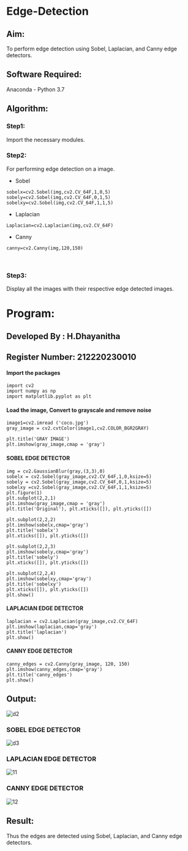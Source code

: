# Edge-Detection
## Aim:

To perform edge detection using Sobel, Laplacian, and Canny edge detectors.

## Software Required:
Anaconda - Python 3.7

## Algorithm:
### Step1:
Import the necessary modules.
<br>


### Step2:
For performing edge detection on a image.

* Sobel
```
sobelx=cv2.Sobel(img,cv2.CV_64F,1,0,5)
sobely=cv2.Sobel(img,cv2.CV_64F,0,1,5)
sobelxy=cv2.Sobel(img,cv2.CV_64F,1,1,5)
```

* Laplacian
```
Laplacian=cv2.Laplacian(img,cv2.CV_64F)
```

* Canny
```
canny=cv2.Canny(img,120,150)
```
<br>

### Step3:
Display all the images with their respective edge detected images.
<br>
 
# Program:
## Developed By : H.Dhayanitha
## Register Number: 212220230010

#### Import the packages
```
import cv2
import numpy as np
import matplotlib.pyplot as plt
```
#### Load the image, Convert to grayscale and remove noise
```
image1=cv2.imread ('coco.jpg') 
gray_image = cv2.cvtColor(image1,cv2.COLOR_BGR2GRAY)

plt.title('GRAY IMAGE')
plt.imshow(gray_image,cmap = 'gray')
```
#### SOBEL EDGE DETECTOR
```
img = cv2.GaussianBlur(gray,(3,3),0)
sobelx = cv2.Sobel(gray_image,cv2.CV_64F,1,0,ksize=5)
sobely = cv2.Sobel(gray_image,cv2.CV_64F,0,1,ksize=5)
sobelxy =cv2.Sobel(gray_image,cv2.CV_64F,1,1,ksize=5)
plt.figure(1)
plt.subplot(2,2,1)
plt.imshow(gray_image,cmap = 'gray')
plt.title('Original'), plt.xticks([]), plt.yticks([])

plt.subplot(2,2,2)
plt.imshow(sobelx,cmap='gray')
plt.title('sobelx')
plt.xticks([]), plt.yticks([])

plt.subplot(2,2,3)
plt.imshow(sobely,cmap='gray')
plt.title('sobely')
plt.xticks([]), plt.yticks([])

plt.subplot(2,2,4)
plt.imshow(sobelxy,cmap='gray')
plt.title('sobelxy')
plt.xticks([]), plt.yticks([])
plt.show()
```
#### LAPLACIAN EDGE DETECTOR
```
laplacian = cv2.Laplacian(gray_image,cv2.CV_64F)
plt.imshow(laplacian,cmap='gray')
plt.title('laplacian')
plt.show()
```
#### CANNY EDGE DETECTOR
```
canny_edges = cv2.Canny(gray_image, 120, 150)
plt.imshow(canny_edges,cmap='gray')
plt.title('canny_edges')
plt.show()
```
## Output:
![d2](https://user-images.githubusercontent.com/75235032/168646074-3b4f2cec-0fe7-4cde-9278-18f7240a2341.jpg)
### SOBEL EDGE DETECTOR
![d3](https://user-images.githubusercontent.com/75235032/168646140-0b03d34c-9639-4a16-879c-f348f79f5873.jpg)

### LAPLACIAN EDGE DETECTOR
![11](https://user-images.githubusercontent.com/75235032/175801153-30494092-6645-490a-911a-2552383cd7d6.jpg)

### CANNY EDGE DETECTOR

![12](https://user-images.githubusercontent.com/75235032/175801158-a4238f67-5f25-46e6-b512-7c66444ab251.jpg)

## Result:
Thus the edges are detected using Sobel, Laplacian, and Canny edge detectors.
